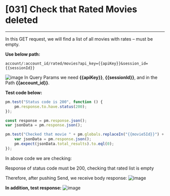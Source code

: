 # [031] Check that Rated Movies deleted
___
In this GET request, we will find a list of all movies with rates – must be empty.

__Use below path:__
```
account/:account_id/rated/movies?api_key={{apiKey}}&session_id={{sessionId}}
```
![image](https://user-images.githubusercontent.com/122685448/231022577-e958c4d5-5810-4cb4-a9db-2a17d0ad1e0c.png)
In Query Params we need __{{apiKey}}__, __{{sessionId}}__, and in the Path __{{account_id}}__.

__Test code below:__
```js {.line-numbers}
pm.test("Status code is 200", function () {
    pm.response.to.have.status(200);
});

const response = pm.response.json();
var jsonData = pm.response.json();

pm.test("Checked that movie " + pm.globals.replaceIn("{{movie5Id}}") + " has been unrated", function () {
    var jsonData = pm.response.json();
    pm.expect(jsonData.total_results).to.eql(0);
});
```

In above code we are checking:

Response of status code must be 200, checking that rated list is empty

Therefore, after pushing Send, we receive body response:
![image](https://user-images.githubusercontent.com/122685448/231022597-19ac0df5-84d6-4c75-a5c4-9a3983d2b5eb.png)

__In addition, test response:__
![image](https://user-images.githubusercontent.com/122685448/231022603-15a5ab67-882f-4df4-b31f-1f651a936efd.png)

